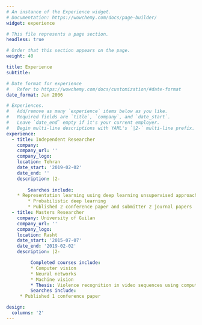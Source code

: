 ```yaml
---
# An instance of the Experience widget.
# Documentation: https://wowchemy.com/docs/page-builder/
widget: experience

# This file represents a page section.
headless: true

# Order that this section appears on the page.
weight: 40

title: Experience
subtitle:

# Date format for experience
#   Refer to https://wowchemy.com/docs/customization/#date-format
date_format: Jan 2006

# Experiences.
#   Add/remove as many `experience` items below as you like.
#   Required fields are `title`, `company`, and `date_start`.
#   Leave `date_end` empty if it's your current employer.
#   Begin multi-line descriptions with YAML's `|2-` multi-line prefix.
experience:
  - title: Independent Researcher
    company: 
    company_url: ''
    company_logo: 
    location: Tehran
    date_start: '2019-02-02'
    date_end: ''
    description: |2-
        
        Searches include:
	* Representation learning using deep learning unsupervised approaches
        * Probabilistic deep learning
        * Published 2 conference paper and submitter 2 journal papers        
  - title: Masters Researcher
    company: University of Guilan
    company_url: ''
    company_logo:
    location: Rasht
    date_start: '2015-07-07'
    date_end: '2019-02-02'
    description: |2-

         Completed courses include:
         * Computer vision 
         * Neural networks
         * Machine vision
         * Thesis: Violence recognition in video sequences using computer vision techniques
         Searches include:
	 * Published 1 conference paper

design:
  columns: '2'
---
```

